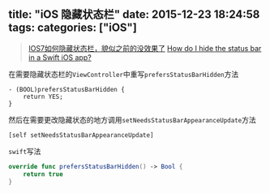 title: "iOS 隐藏状态栏"
date: 2015-12-23 18:24:58
tags:
categories: ["iOS"]
---

> [IOS7如何隐藏状态栏，貌似之前的没效果了](http://www.cocoachina.com/bbs/read.php?tid-153922.html)
> [How do I hide the status bar in a Swift iOS app?](http://stackoverflow.com/questions/24236912/how-do-i-hide-the-status-bar-in-a-swift-ios-app)

在需要隐藏状态栏的`ViewController`中重写`prefersStatusBarHidden`方法
```objc
- (BOOL)prefersStatusBarHidden {
    return YES;
}
```
然后在需要更改隐藏状态的地方调用`setNeedsStatusBarAppearanceUpdate`方法
```objc
[self setNeedsStatusBarAppearanceUpdate]
```

`swift`写法
```swift
override func prefersStatusBarHidden() -> Bool {
    return true
}
```